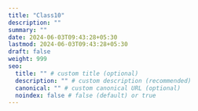 ```yaml
---
title: "Class10"
description: ""
summary: ""
date: 2024-06-03T09:43:28+05:30
lastmod: 2024-06-03T09:43:28+05:30
draft: false
weight: 999
seo:
  title: "" # custom title (optional)
  description: "" # custom description (recommended)
  canonical: "" # custom canonical URL (optional)
  noindex: false # false (default) or true
---
```

